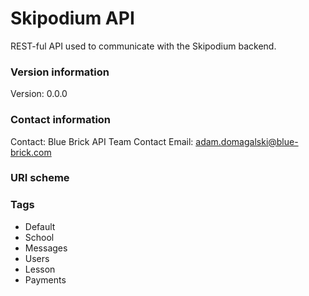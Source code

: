 # Skipodium API

REST-ful API used to communicate with the Skipodium backend.

### Version information
Version: 0.0.0

### Contact information
Contact: Blue Brick API Team
Contact Email: adam.domagalski@blue-brick.com

### URI scheme

### Tags

* Default
* School
* Messages
* Users
* Lesson
* Payments


